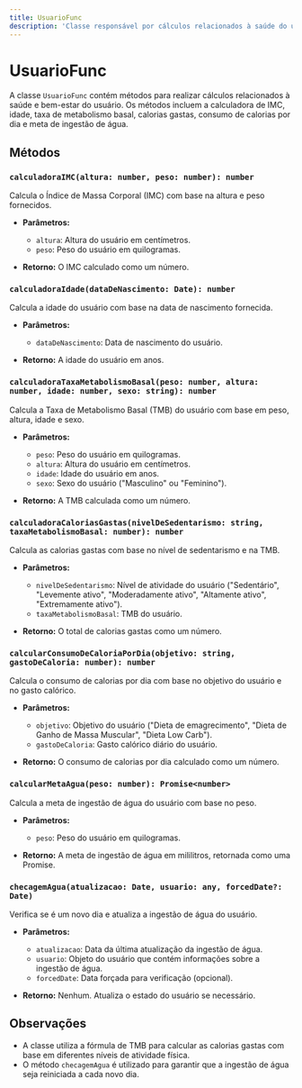 ```yaml
---
title: UsuarioFunc
description: 'Classe responsável por cálculos relacionados à saúde do usuário, incluindo IMC, idade, taxa de metabolismo basal e consumo de calorias.'
---
```


# UsuarioFunc

A classe `UsuarioFunc` contém métodos para realizar cálculos relacionados à saúde e bem-estar do usuário. Os métodos incluem a calculadora de IMC, idade, taxa de metabolismo basal, calorias gastas, consumo de calorias por dia e meta de ingestão de água.

## Métodos

### `calculadoraIMC(altura: number, peso: number): number`

Calcula o Índice de Massa Corporal (IMC) com base na altura e peso fornecidos.

- **Parâmetros:**
  - `altura`: Altura do usuário em centímetros.
  - `peso`: Peso do usuário em quilogramas.
  
- **Retorno:** O IMC calculado como um número.

### `calculadoraIdade(dataDeNascimento: Date): number`

Calcula a idade do usuário com base na data de nascimento fornecida.

- **Parâmetros:**
  - `dataDeNascimento`: Data de nascimento do usuário.
  
- **Retorno:** A idade do usuário em anos.

### `calculadoraTaxaMetabolismoBasal(peso: number, altura: number, idade: number, sexo: string): number`

Calcula a Taxa de Metabolismo Basal (TMB) do usuário com base em peso, altura, idade e sexo.

- **Parâmetros:**
  - `peso`: Peso do usuário em quilogramas.
  - `altura`: Altura do usuário em centímetros.
  - `idade`: Idade do usuário em anos.
  - `sexo`: Sexo do usuário ("Masculino" ou "Feminino").
  
- **Retorno:** A TMB calculada como um número.

### `calculadoraCaloriasGastas(nivelDeSedentarismo: string, taxaMetabolismoBasal: number): number`

Calcula as calorias gastas com base no nível de sedentarismo e na TMB.

- **Parâmetros:**
  - `nivelDeSedentarismo`: Nível de atividade do usuário ("Sedentário", "Levemente ativo", "Moderadamente ativo", "Altamente ativo", "Extremamente ativo").
  - `taxaMetabolismoBasal`: TMB do usuário.
  
- **Retorno:** O total de calorias gastas como um número.

### `calcularConsumoDeCaloriaPorDia(objetivo: string, gastoDeCaloria: number): number`

Calcula o consumo de calorias por dia com base no objetivo do usuário e no gasto calórico.

- **Parâmetros:**
  - `objetivo`: Objetivo do usuário ("Dieta de emagrecimento", "Dieta de Ganho de Massa Muscular", "Dieta Low Carb").
  - `gastoDeCaloria`: Gasto calórico diário do usuário.
  
- **Retorno:** O consumo de calorias por dia calculado como um número.

### `calcularMetaAgua(peso: number): Promise<number>`

Calcula a meta de ingestão de água do usuário com base no peso.

- **Parâmetros:**
  - `peso`: Peso do usuário em quilogramas.
  
- **Retorno:** A meta de ingestão de água em mililitros, retornada como uma Promise.

### `checagemAgua(atualizacao: Date, usuario: any, forcedDate?: Date)`

Verifica se é um novo dia e atualiza a ingestão de água do usuário.

- **Parâmetros:**
  - `atualizacao`: Data da última atualização da ingestão de água.
  - `usuario`: Objeto do usuário que contém informações sobre a ingestão de água.
  - `forcedDate`: Data forçada para verificação (opcional).
  
- **Retorno:** Nenhum. Atualiza o estado do usuário se necessário.

## Observações

- A classe utiliza a fórmula de TMB para calcular as calorias gastas com base em diferentes níveis de atividade física.
- O método `checagemAgua` é utilizado para garantir que a ingestão de água seja reiniciada a cada novo dia.